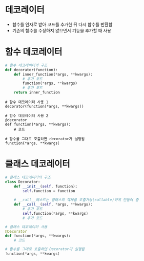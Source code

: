 # 데코레이터
* 함수를 인자로 받아 코드를 추가한 뒤 다시 함수를 반환함
* 기존의 함수를 수정하지 않으면서 기능을 추가할 때 사용

# 함수 데코레이터
```python
# 함수 데코레이터의 구조
def decorator(function):
    def inner_function(*args, **kwargs):
        # 추가 코드
        function(*args, **kwargs)
        # 추가 코드
    return inner_function
```
```
# 함수 데코레이터 사용 1
decorator(function(*args, **kwargs))

# 함수 데코레이터 사용 2
@decorator
def function(*args, **kwargs):
    # 코드
    
# 함수를 그대로 호출하면 decorator가 실행됨
function(*args, **kwargs)
```

# 클래스 데코레이터
```python
# 클래스 데코레이터의 구조
class Decorator:
    def __init__(self, function):
        self.function = function
    
    # __call__메소드는 클래스의 객체를 호출가능(callable)하게 만들어 줌
    def __call__(self, *args, **kwargs):
        # 추가 코드
        self.function(*args, **kwargs)
        # 추가 코드
```
```python
# 클래스 데코레이터 사용
@Decorator
def function(*args, **kwargs):
    # 코드

# 함수를 그대로 호출하면 Decorator가 실행됨
function(*args, **kwargs)
```

